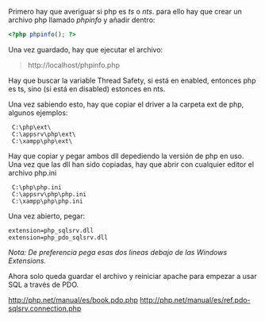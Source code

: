 Primero hay que averiguar si php es *ts* o *nts*. para ello hay que crear un archivo php llamado *phpinfo* y añadir dentro:
```php
<?php phpinfo(); ?>
```

Una vez guardado, hay que ejecutar el archivo:
> http://localhost/phpinfo.php

Hay que buscar la variable Thread Safety, si está en enabled, entonces php es ts, sino (si está en disabled) estonces en nts.

Una vez sabiendo esto, hay que copiar el driver a la carpeta ext de php, algunos ejemplos:
```
 C:\php\ext\
 C:\appsrv\php\ext\
 C:\xampp\php\ext\
```

Hay que copiar y pegar ambos dll depediendo la versión de php en uso. Una vez que las dll han sido copiadas, hay que abrir con cualquier editor el archivo php.ini
```
 C:\php\php.ini
 C:\appsrv\php\php.ini
 C:\xampp\php\php.ini
```

Una vez abierto, pegar:
```
extension=php_sqlsrv.dll
extension=php_pdo_sqlsrv.dll
```

*Nota: De preferencia pega esas dos lineas debajo de las Windows Extensions.*

Ahora solo queda guardar el archivo y reiniciar apache para empezar a usar SQL a través de PDO.

http://php.net/manual/es/book.pdo.php
http://php.net/manual/es/ref.pdo-sqlsrv.connection.php
